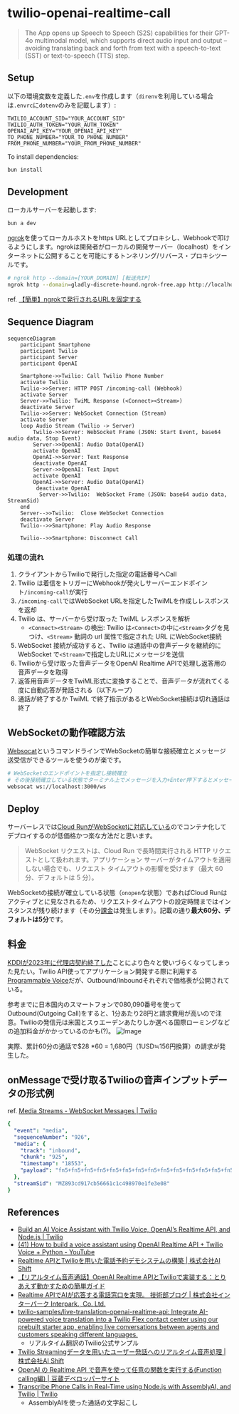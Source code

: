 # twilio-openai-realtime-call

> The App opens up Speech to Speech (S2S) capabilities for their GPT-4o multimodal model, which supports direct audio input and output – avoiding translating back and forth from text with a speech-to-text (SST) or text-to-speech (TTS) step.

## Setup

以下の環境変数を定義した`.env`を作成します（`direnv`を利用している場合は`.envrc`に`dotenv`のみを記載します）:

```language
TWILIO_ACCOUNT_SID="YOUR_ACCOUNT_SID"
TWILIO_AUTH_TOKEN="YOUR_AUTH_TOKEN"
OPENAI_API_KEY="YOUR_OPENAI_API_KEY"
TO_PHONE_NUMBER="YOUR_TO_PHONE_NUMBER"
FROM_PHONE_NUMBER="YOUR_FROM_PHONE_NUMBER"
```

To install dependencies:

```sh
bun install
```

## Development

ローカルサーバーを起動します:

```sh
bun a dev
```

[ngrok](https://dashboard.ngrok.com/)を使ってローカルホストをhttps URLとしてプロキシし、Webhookで叩けるようにします。ngrokは開発者がローカルの開発サーバー（localhost）をインターネットに公開することを可能にするトンネリング/リバース・プロキシツールです。

```sh
# ngrok http --domain=[YOUR_DOMAIN] [転送先IP]
ngrok http --domain=gladly-discrete-hound.ngrok-free.app http://localhost:3000
```

ref. [【簡単】ngrokで発行されるURLを固定する](https://zenn.dev/y_taiki/articles/ngrok_domain)

## Sequence Diagram

```mermaid
sequenceDiagram
    participant Smartphone
    participant Twilio
    participant Server
    participant OpenAI

    Smartphone->>Twilio: Call Twilio Phone Number
    activate Twilio
    Twilio->>Server: HTTP POST /incoming-call (Webhook)
    activate Server
    Server->>Twilio: TwiML Response (<Connect><Stream>)
    deactivate Server
    Twilio->>Server: WebSocket Connection (Stream)
    activate Server
    loop Audio Stream (Twilio -> Server)
        Twilio->>Server: WebSocket Frame (JSON: Start Event, base64 audio data, Stop Event)
        Server->>OpenAI: Audio Data(OpenAI)
        activate OpenAI
        OpenAI->>Server: Text Response
        deactivate OpenAI
        Server->>OpenAI: Text Input
        activate OpenAI
        OpenAI->>Server: Audio Data(OpenAI)
         deactivate OpenAI
          Server->>Twilio:  WebSocket Frame (JSON: base64 audio data, StreamSid)
    end
    Server-->>Twilio:  Close WebSocket Connection
    deactivate Server
    Twilio-->>Smartphone: Play Audio Response

    Twilio-->>Smartphone: Disconnect Call
```

### 処理の流れ

1. クライアントからTwilioで発行した指定の電話番号へCall
1. Twilio は着信をトリガーにWebhookが発火しサーバーエンドポイント`/incoming-call`が実行
1. `/incoming-call`ではWebSocket URLを指定したTwiMLを作成しレスポンスを返却
1. Twilio は、サーバーから受け取った TwiML レスポンスを解析
    - `<Connect><Stream>` の検出: Twilio は`<Connect>`の中に`<Stream>`タグを見つけ、`<Stream>` 動詞の url 属性で指定された URL にWebSocket接続
1. WebSocket 接続が成功すると、Twilio は通話中の音声データを継続的に WebSocket で`<Stream>`で指定したURLにメッセージを送信
1. Twilioから受け取った音声データをOpenAI Realtime APIで処理し返答用の音声データを取得
1. 返答用音声データをTwiML形式に変換することで、音声データが流れてくる度に自動応答が発話される（以下ループ）
1. 通話が終了するか TwiML で終了指示があるとWebSocket接続は切れ通話は終了

## WebSocketの動作確認方法

[Websocat](https://github.com/vi/websocat)というコマンドラインでWebSocketの簡単な接続確立とメッセージ送受信ができるツールを使うのが楽です。

```sh
# WebSocketのエンドポイントを指定し接続確立
# その後接続確立している状態でターミナル上でメッセージを入力+Enter押下するとメッセージが送信される
websocat ws://localhost:3000/ws
```

## Deploy

サーバーレスでは[Cloud RunがWebSocketに対応している](https://cloud.google.com/run/docs/triggering/websockets?hl=ja)のでコンテナ化してデプロイするのが低価格かつ楽な方法だと思います。

> WebSocket リクエストは、Cloud Run で長時間実行される HTTP リクエストとして扱われます。アプリケーション サーバーがタイムアウトを適用しない場合でも、リクエスト タイムアウトの影響を受けます（最大 60 分、デフォルトは 5 分）。

WebSocketの接続が確立している状態（`onopen`な状態）であればCloud Runはアクティブとに見なされるため、リクエストタイムアウトの設定時間まではインスタンスが残り続けます（その分[課金](https://cloud.google.com/run/pricing?hl=ja#billable-time)は発生します）。記載の通り**最大60分、デフォルトは5分**です。

## 料金

[KDDIが2023年に代理店契約終了した](https://kwcplus.kddi-web.com/notice/termination-of-serviceprovision)ことにより色々と使いづらくなってしまった見たい。Twilio API使ってアプリケーション開発する際に利用する[Programmable Voice](https://www.twilio.com/docs/voice)だが、Outbound/Inboundそれぞれで価格表が公開されている。

参考までに日本国内のスマートフォンで080,090番号を使ってOutbound(Outgoing Call)をすると、1分あたり28円と請求費用が高いので注意。Twilioの発信元は米国とスゥエーデンあたりしか選べる国際ローミングなどの追加料金がかかっているのかも(?)。
![Image](https://github.com/user-attachments/assets/ae48b9ce-4db9-4ba0-9b95-4d0f00142784)

実際、累計60分の通話で$28 *60 = 1,680円（1USD≒156円換算）の請求が発生した。

## onMessageで受け取るTwilioの音声インプットデータの形式例

ref. [Media Streams - WebSocket Messages | Twilio](https://www.twilio.com/docs/voice/media-streams/websocket-messages)

```yaml
{
  "event": "media",
  "sequenceNumber": "926",
  "media": {
    "track": "inbound",
    "chunk": "925",
    "timestamp": "18553",
    "payload": "fn5+fn5+fn5+fn5+fn5+fn5+fn5+fn5+fn5+fn5+fn5+fn5+fn5+fn5+fn5+fn5+fn5+fn5+fn5+fn5+fn5+fn5+fn5+fn5+fn5+fn5+fn5+fn5+fn5+fn5+fn5+fn5+fn5+fn5+fn5+fn5+fn5+fn5+fn5+fn5+fn5+fn5+fn5+fn5+fn5+fn5+fn5+fn5+fn5+fn5+fn5+fn5+fn5+fg=="
  },
  "streamSid": "MZ893cd917cb56661c1c498970e1fe3e08"
}

```

## References

- [Build an AI Voice Assistant with Twilio Voice, OpenAI’s Realtime API, and Node.js | Twilio](https://www.twilio.com/en-us/blog/voice-ai-assistant-openai-realtime-api-node)
- [(41) How to build a voice assistant using OpenAI Realtime API + Twilio Voice + Python - YouTube](https://www.youtube.com/watch?v=OVguB1h-eTs)
- [Realtime APIとTwilioを用いた電話予約デモシステムの構築 | 株式会社AI Shift](https://www.ai-shift.co.jp/techblog/4980)
- [【リアルタイム音声通話】OpenAI Realtime APIとTwilioで実装する：とりあえず動かすための簡単ガイド](https://zenn.dev/shurijo_dot_com/articles/a6a8710f2ecc53)
- [Realtime APIでAIが応答する電話窓口を実現。 技術部ブログ | 株式会社インターパーク Interpark., Co. Ltd.](https://www.interpark.co.jp/dev/p0503.htm)
- [twilio-samples/live-translation-openai-realtime-api: Integrate AI-powered voice translation into a Twilio Flex contact center using our prebuilt starter app, enabling live conversations between agents and customers speaking different languages.](https://github.com/twilio-samples/live-translation-openai-realtime-api)
  - リアルタイム翻訳のTwilio公式サンプル
- [Twilio Streamingデータを用いたユーザー発話へのリアルタイム音声処理 | 株式会社AI Shift](https://www.ai-shift.co.jp/techblog/2844)
- [OpenAI の Realtime API で音声を使って任意の関数を実行する(Function calling編) | 豆蔵デベロッパーサイト](https://developer.mamezou-tech.com/blogs/2024/10/09/openai-realtime-api-function-calling/)
- [Transcribe Phone Calls in Real-Time using Node.js with AssemblyAI, and Twilio | Twilio](https://www.twilio.com/en-us/blog/phone-call-transcription-assemblyai-twilio-node)
  - AssemblyAIを使った通話の文字起こし
